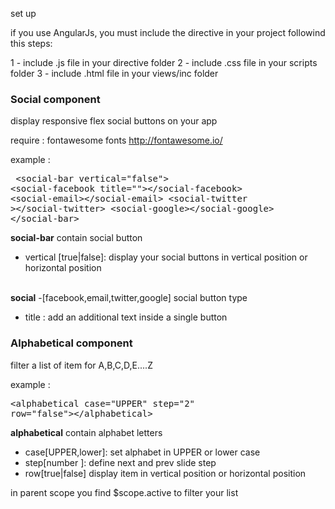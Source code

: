 set up

if you use AngularJs, you must include the directive in your project followind this steps:

1 - include .js file in your directive folder
2 - include .css file in your scripts folder
3 - include .html file in your views/inc folder


<h3>Social component</h3>

  display responsive flex social buttons on your app
  
  require : fontawesome fonts http://fontawesome.io/
  
  example : <pre>
              &lt;social-bar vertical=&quot;false&quot;&gt; 
                &lt;social-facebook title=&quot;&quot;&gt;&lt;/social-facebook&gt;
                &lt;social-email&gt;&lt;/social-email&gt; 
                &lt;social-twitter &gt;&lt;/social-twitter&gt;
                &lt;social-google&gt;&lt;/social-google&gt;
              &lt;/social-bar&gt;</pre>
              
<b>social-bar</b>  contain social button
        
<ul><li>vertical [true|false]:    display your social buttons in vertical position or horizontal position      
</li></ul>
<br>
<b>social</b> -[facebook,email,twitter,google]  social button type  
<br>
<ul><li>title : add an additional text inside a single button</li></ul>
        
        
<h3>Alphabetical component</h3>

filter a list of item for A,B,C,D,E....Z
  
  example : 
            <pre>&lt;alphabetical case=&quot;UPPER&quot; step=&quot;2&quot; row=&quot;false&quot;&gt;&lt;/alphabetical&gt;</pre>
            
<b>alphabetical</b> contain alphabet letters
  
<ul>        
<li>case[UPPER,lower]:    set alphabet in UPPER or lower case</li>
<li>step[number ]:        define next and prev slide step</li>
<li>row[true|false]      display item in vertical position or horizontal position     </li> 
</ul>

in parent scope you find $scope.active to filter your list
  
